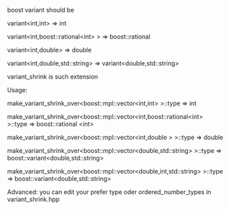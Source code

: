 boost variant should be

variant\<int,int\>
=> int

variant\<int,boost::rational\<int\> \>
=> boost::rational<int>

variant\<int,double\>
=> double

variant\<int,double,std::string\>
=> variant\<double,std::string\>

variant_shrink is such extension

Usage:

make_variant_shrink_over\<boost::mpl::vector\<int,int\> \>::type
=\> int 

make_variant_shrink_over\<boost::mpl::vector\<int,boost::rational\<int\> \>::type
=\> boost::rational \<int\>

make_variant_shrink_over\<boost::mpl::vector\<int,double \>  \>::type
=\> double 

make_variant_shrink_over\<boost::mpl::vector\<double,std::string\> \>::type
=\> boost::variant\<double,std::string\>

make_variant_shrink_over\<boost::mpl::vector\<double,int,std::string\> \>::type
=\> boost::variant\<double,std::string\>


Advanced:
you can edit your prefer type oder  ordered_number_types in variant_shrink.hpp
